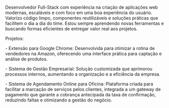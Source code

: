 <p align="left"> 
Desenvolvedor Full-Stack com experiência na criação de aplicações web modernas,
escaláveis e com foco em uma boa experiência do usuário. Valorizo código limpo, componentes reutilizáveis e soluções práticas que facilitem o dia a dia do time. Estou sempre aprendendo novas ferramentas e buscando formas eficientes de entregar valor real aos projetos.

<p align="left">
Projetos:
</p>

<p align="left">
- Extensão para Google Chrome: Desenvolvida para otimizar a rotina de vendedores na Amazon, oferecendo uma interface prática para captação e análise de produtos.
</p>

<p align="left">
- Sistema de Gestão Empresarial: Solução customizada que aprimorou processos internos, aumentando a organização e a eficiência da empresa.
</p>

<p align="left">
- Sistema de Agendamento Online para Oficina: Plataforma criada para facilitar a marcação de serviços pelos clientes, integrada a um gateway de pagamento que garante a cobrança antecipada da taxa de confirmação, reduzindo faltas e otimizando a gestão do negócio.
</p>
